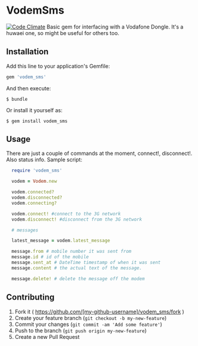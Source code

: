 # VodemSms
[![Code Climate](https://codeclimate.com/github/patrickdavey/vodem_sms/badges/gpa.svg)](https://codeclimate.com/github/patrickdavey/vodem_sms)
Basic gem for interfacing with a Vodafone Dongle.  It's a huwaei one,
so might be useful for others too.

## Installation

Add this line to your application's Gemfile:

```ruby
gem 'vodem_sms'
```

And then execute:

    $ bundle

Or install it yourself as:

    $ gem install vodem_sms

## Usage

There are just a couple of commands at the moment, connect!, disconnect!.  Also status info.  Sample script:

```ruby
  require 'vodem_sms'

  vodem = Vodem.new

  vodem.connected?
  vodem.disconnected?
  vodem.connecting?

  vodem.connect! #connect to the 3G network
  vodem.disconnect! #disconnect from the 3G network

  # messages

  latest_message = vodem.latest_message

  message.from # mobile number it was sent from
  message.id # id of the mobile
  message.sent_at # DateTime timestamp of when it was sent
  message.content # the actual text of the message.

  message.delete! # delete the message off the modem

```

## Contributing

1. Fork it ( https://github.com/[my-github-username]/vodem_sms/fork )
2. Create your feature branch (`git checkout -b my-new-feature`)
3. Commit your changes (`git commit -am 'Add some feature'`)
4. Push to the branch (`git push origin my-new-feature`)
5. Create a new Pull Request
